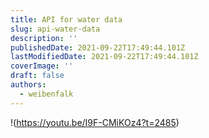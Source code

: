 ```yaml
---
title: API for water data
slug: api-water-data
description: ''
publishedDate: 2021-09-22T17:49:44.101Z
lastModifiedDate: 2021-09-22T17:49:44.101Z
coverImage: ''
draft: false
authors:
  - weibenfalk
---
```


!(https://youtu.be/I9F-CMiKOz4?t=2485)
